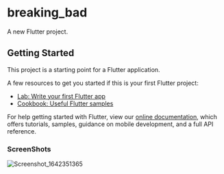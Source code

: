 # breaking_bad

A new Flutter project.

## Getting Started

This project is a starting point for a Flutter application.

A few resources to get you started if this is your first Flutter project:

- [Lab: Write your first Flutter app](https://flutter.dev/docs/get-started/codelab)
- [Cookbook: Useful Flutter samples](https://flutter.dev/docs/cookbook)

For help getting started with Flutter, view our
[online documentation](https://flutter.dev/docs), which offers tutorials,
samples, guidance on mobile development, and a full API reference.
### ScreenShots
![Screenshot_1642351365](https://user-images.githubusercontent.com/62202902/149669518-1c4c01a7-0a96-44d6-afea-bbb30c7fc60c.png)
